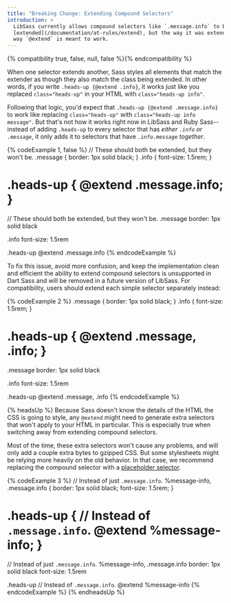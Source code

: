 ```yaml
---
title: "Breaking Change: Extending Compound Selectors"
introduction: >
  LibSass currently allows compound selectors like `.message.info` to be
  [extended](/documentation/at-rules/extend), but the way it was extended doesn't match the
  way `@extend` is meant to work.
---
```


{% compatibility true, false, null, false %}{% endcompatibility %}

When one selector extends another, Sass styles all elements that match the
extender as though they also match the class being extended. In other words, if
you write `.heads-up {@extend .info}`, it works just like you replaced
`class="heads-up"` in your HTML with `class="heads-up info"`.

Following that logic, you'd expect that `.heads-up {@extend .message.info}` to
work like replacing `class="heads-up"` with `class="heads-up info message"`. But
that's not how it works right now in LibSass and Ruby Sass--instead of adding
`.heads-up` to every selector that has *either `.info` or `.message`*, it only
adds it to selectors that have *`.info.message` together*.

{% codeExample 1, false %}
// These should both be extended, but they won't be.
.message {
  border: 1px solid black;
}
.info {
  font-size: 1.5rem;
}

.heads-up {
  @extend .message.info;
}
===
// These should both be extended, but they won't be.
.message
  border: 1px solid black

.info
  font-size: 1.5rem


.heads-up
  @extend .message.info
{% endcodeExample %}

To fix this issue, avoid more confusion, and keep the implementation clean and
efficient the ability to extend compound selectors is unsupported in Dart Sass
and will be removed in a future version of LibSass. For compatibility, users
should extend each simple selector separately instead:

{% codeExample 2 %}
.message {
  border: 1px solid black;
}
.info {
  font-size: 1.5rem;
}

.heads-up {
  @extend .message, .info;
}
===
.message
  border: 1px solid black

.info
  font-size: 1.5rem


.heads-up
  @extend .message, .info
{% endcodeExample %}

{% headsUp %}
Because Sass doesn't know the details of the HTML the CSS is going to style,
any `@extend` might need to generate extra selectors that won't apply to your
HTML in particular. This is especially true when switching away from extending
compound selectors.

Most of the time, these extra selectors won't cause any problems, and will
only add a couple extra bytes to gzipped CSS. But some stylesheets might be
relying more heavily on the old behavior. In that case, we recommend replacing
the compound selector with a [placeholder selector][].

[placeholder selector]: /documentation/style-rules/placeholder-selectors

{% codeExample 3 %}
// Instead of just `.message.info`.
%message-info, .message.info {
  border: 1px solid black;
  font-size: 1.5rem;
}

.heads-up {
  // Instead of `.message.info`.
  @extend %message-info;
}
===
// Instead of just `.message.info`.
%message-info, .message.info
  border: 1px solid black
  font-size: 1.5rem


.heads-up
  // Instead of `.message.info`.
  @extend %message-info
{% endcodeExample %}
{% endheadsUp %}
